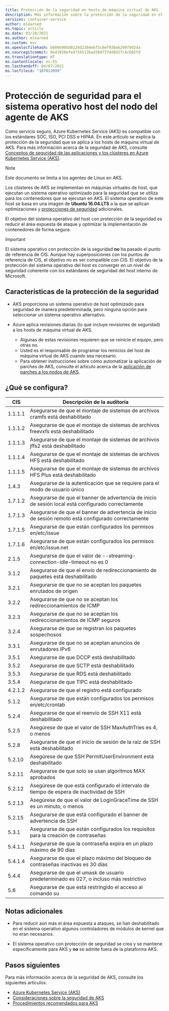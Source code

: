 ```yaml
---
title: Protección de la seguridad en hosts de máquina virtual de AKS
description: Más información sobre la protección de la seguridad en el sistema operativo de los hosts de máquina virtual de AKS
services: container-service
author: mlearned
ms.topic: article
ms.date: 03/29/2021
ms.author: mlearned
ms.custom: mvc
ms.openlocfilehash: b0866905d0228d2304ebf5c8ef930a629979d2da
ms.sourcegitcommit: 6ed3928efe4734513bad388737dd6d27c4c602fd
ms.translationtype: HT
ms.contentlocale: es-ES
ms.lasthandoff: 04/07/2021
ms.locfileid: "107012099"
---
```

# <a name="security-hardening-for-aks-agent-node-host-os"></a>Protección de seguridad para el sistema operativo host del nodo del agente de AKS

Como servicio seguro, Azure Kubernetes Service (AKS) es compatible con los estándares SOC, ISO, PCI DSS e HIPAA. En este artículo se explica la protección de la seguridad que se aplica a los hosts de máquina virtual de AKS. Para más información acerca de la seguridad de AKS, consulte [Conceptos de seguridad de las aplicaciones y los clústeres en Azure Kubernetes Service (AKS)](./concepts-security.md).

> [!Note]
> Este documento se limita a los agentes de Linux en AKS.

Los clústeres de AKS se implementan en máquinas virtuales de host, que ejecutan un sistema operativo optimizado para la seguridad que se utiliza para los contenedores que se ejecutan en AKS. El sistema operativo de este host se basa en una imagen de **Ubuntu 16.04.LTS** a la que se aplican optimizaciones y [protecciones de seguridad](#security-hardening-features) adicionales.

El objetivo del sistema operativo del host con protección de la seguridad es reducir el área expuesta de ataque y optimizar la implementación de contenedores de forma segura.

> [!Important]
> El sistema operativo con protección de la seguridad **no** ha pasado el punto de referencia de CIS. Aunque hay superposiciones con los puntos de referencia de CIS, el objetivo no es ser compatible con CIS. El objetivo de la protección del sistema operativo del host es converger en un nivel de seguridad coherente con los estándares de seguridad del host interno de Microsoft.

## <a name="security-hardening-features"></a>Características de la protección de la seguridad

* AKS proporciona un sistema operativo de host optimizado para seguridad de manera predeterminada, pero ninguna opción para seleccionar un sistema operativo alternativo.

* Azure aplica revisiones diarias (lo que incluye revisiones de seguridad) a los hosts de máquina virtual de AKS. 
    * Algunas de estas revisiones requieren que se reinicie el equipo, pero otras no. 
    * Usted es el responsable de programar los reinicios del host de máquina virtual de AKS cuando sea necesario. 
    * Para obtener instrucciones sobre cómo automatizar la aplicación de parches de AKS, consulte el artículo acerca de la [aplicación de parches a los nodos de AKS](./node-updates-kured.md).

## <a name="what-is-configured"></a>¿Qué se configura?

| CIS  | Descripción de la auditoría|
|---|---|
| 1.1.1.1 |Asegurarse de que el montaje de sistemas de archivos cramfs está deshabilitado|
| 1.1.1.2 |Asegurarse de que el montaje de sistemas de archivos freevxfs está deshabilitado|
| 1.1.1.3 |Asegurarse de que el montaje de sistemas de archivos jffs2 está deshabilitado|
| 1.1.1.4 |Asegurarse de que el montaje de sistemas de archivos HFS está deshabilitado|
| 1.1.1.5 |Asegurarse de que el montaje de sistemas de archivos HFS Plus está deshabilitado|
|1.4.3 |Asegurarse de la autenticación que se requiere para el modo de usuario único |
|1.7.1.2 |Asegurarse de que el banner de advertencia de inicio de sesión local está configurado correctamente |
|1.7.1.3 |Asegurarse de que el banner de advertencia de inicio de sesión remoto está configurado correctamente |
|1.7.1.5 |Asegurarse de que están configurados los permisos en/etc/issue |
|1.7.1.6 |Asegurarse de que están configurados los permisos en/etc/issue.net |
|2.1.5 |Asegurarse de que el valor de --streaming-connection-idle-timeout no es 0 |
|3.1.2 |Asegurarse de que el envío de redireccionamiento de paquetes está deshabilitado |
|3.2.1 |Asegurarse de que no se aceptan los paquetes enrutados de origen |
|3.2.2 |Asegurarse de que no se aceptan los redireccionamientos de ICMP |
|3.2.3 |Asegurarse de que no se aceptan los redireccionamientos de ICMP seguros |
|3.2.4 |Asegurarse de que se registran los paquetes sospechosos |
|3.3.1 |Asegurarse de que no se aceptan anuncios de enrutadores IPv6 |
|3.5.1 |Asegurarse de que DCCP está deshabilitado |
|3.5.2 |Asegurarse de que SCTP está deshabilitado |
|3.5.3 |Asegurarse de que RDS está deshabilitado |
|3.5.4 |Asegurarse de que TIPC está deshabilitado |
|4.2.1.2 |Asegurarse de que el registro está configurado |
|5.1.2 |Asegurarse de que están configurados los permisos en/etc/crontab |
|5.2.4 |Asegurarse de que el reenvío de SSH X11 está deshabilitado |
|5.2.5 |Asegúrese de que el valor de SSH MaxAuthTries es 4, o menos |
|5.2.8 |Asegurarse de que el inicio de sesión de la raíz de SSH está deshabilitado |
|5.2.10 |Asegúrese de que SSH PermitUserEnvironment está deshabilitado |
|5.2.11 |Asegurarse de que solo se usan algoritmos MAX aprobados |
|5.2.12 |Asegúrese de que está configurado el intervalo de tiempo de espera de inactividad de SSH |
|5.2.13 |Asegúrese de que el valor de LoginGraceTime de SSH es un minuto, o menos |
|5.2.15 |Asegurarse de que está configurado el banner de advertencia de SSH |
|5.3.1 |Asegurarse de que están configurados los requisitos para la creación de contraseñas |
|5.4.1.1 |Asegurarse de que la contraseña expira en un plazo máximo de 90 días |
|5.4.1.4 |Asegurarse de que el plazo máximo del bloqueo de contraseñas inactivas es 30 días |
|5.4.4 |Asegurarse de que el umask de usuario predeterminado es 027, o incluso más restrictivo |
|5.6 |Asegurarse de que está restringido el acceso al comando su|

## <a name="additional-notes"></a>Notas adicionales
 
* Para reducir aún más el área expuesta a ataques, se han deshabilitado en el sistema operativo algunos controladores de módulos de kernel que no eran necesarios.

* El sistema operativo con protección de seguridad se crea y se mantiene específicamente para AKS y **no** se admite fuera de la plataforma AKS.

## <a name="next-steps"></a>Pasos siguientes  

Para más información acerca de la seguridad de AKS, consulte los siguientes artículos: 

* [Azure Kubernetes Service (AKS)](./intro-kubernetes.md)
* [Consideraciones sobre la seguridad de AKS](./concepts-security.md)
* [Procedimientos recomendados para AKS](./best-practices.md)
